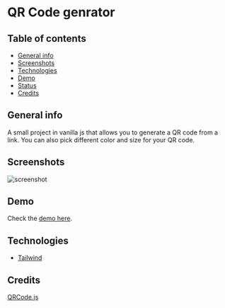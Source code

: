 # QR Code genrator

## Table of contents

- [General info](#general-info)
- [Screenshots](#screenshots)
- [Technologies](#technologies)
- [Demo](#installation-and-running)
- [Status](#status)
- [Credits](#credits)

## General info

A small project in vanilla js that allows you to generate a QR code from a link. You can also pick different color and size for your QR code.

## Screenshots
![screenshot](https://user-images.githubusercontent.com/48052206/185786392-86720e46-ff59-47f5-8831-01e5eefc9e70.png)

## Demo

Check the [demo here](https://sprightly-kelpie-993b89.netlify.app/).

## Technologies

- [Tailwind](https://github.com/tailwindlabs/tailwindcss)

## Credits

[QRCode.js](https://github.com/davidshimjs/qrcodejs)
